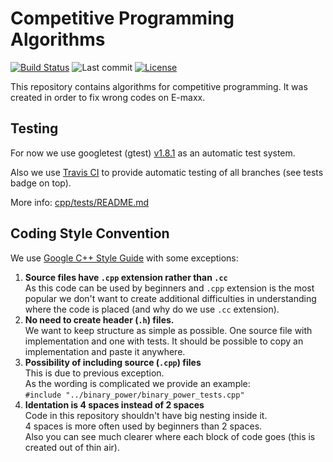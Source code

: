 # Competitive Programming Algorithms
[![Build Status](https://img.shields.io/travis/com/CrafterKolyan/competitive-programming-algorithms/master.svg?label=tests)](https://travis-ci.com/CrafterKolyan/competitive-programming-algorithms)
![Last commit](https://img.shields.io/github/last-commit/CrafterKolyan/competitive-programming-algorithms.svg?)
[![License](https://img.shields.io/github/license/CrafterKolyan/competitive-programming-algorithms.svg?color=blue)](LICENSE)

This repository contains algorithms for competitive programming. It was created in order to fix wrong codes on E-maxx.

## Testing
For now we use googletest (gtest) [v1.8.1](https://github.com/google/googletest/releases/tag/release-1.8.1) as an automatic test system.

Also we use [Travis CI](https://travis-ci.com/) to provide automatic testing of all branches (see tests badge on top).

More info: [cpp/tests/README.md](cpp/tests/README.md)

## Coding Style Convention
We use [Google C++ Style Guide](https://google.github.io/styleguide/cppguide.html)
with some exceptions:
1. **Source files have `.cpp` extension rather than `.cc`** <br />
As this code can be used by beginners and `.cpp` extension is the most popular we don't want to
create additional difficulties in understanding where the code is placed (and why do we use `.cc` extension).
2. **No need to create header (`.h`) files.** <br />
We want to keep structure as simple as possible.
One source file with implementation and one with tests.
It should be possible to copy an implementation and paste it anywhere.
3. **Possibility of including source (`.cpp`) files** <br />
This is due to previous exception.<br />
As the wording is complicated we provide an example:<br />
`#include "../binary_power/binary_power_tests.cpp"`
4. **Identation is 4 spaces instead of 2 spaces**<br />
Code in this repository shouldn't have big nesting inside it.<br />
4 spaces is more often used by beginners than 2 spaces.<br />
Also you can see much clearer where each block of code goes (this is created out of thin air).
